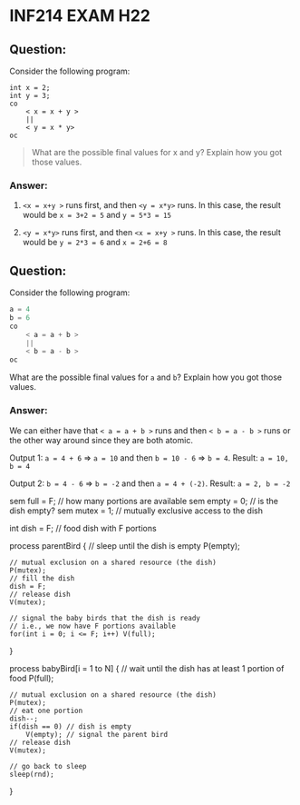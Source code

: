 # INF214 EXAM H22
## Question:
Consider the following program:

``` 
int x = 2;
int y = 3;
co
	< x = x + y >
	||
	< y = x * y>
oc
```

> What are the possible final values for x and y?
> Explain how you got those values.

### Answer:

1. `<x = x+y >` runs first, and then `<y = x*y>` runs. In this case, the result would be `x = 3+2 = 5` and `y = 5*3 = 15`


2. `<y = x*y>` runs first, and then `<x = x+y >` runs. In this case, the result would be `y = 2*3 = 6` and `x = 2+6 = 8`




## Question:
Consider the following program:

```python
a = 4
b = 6
co
    < a = a + b >
    ||
    < b = a - b >
oc

```

What are the possible final values for `a` and `b`? Explain how you got those values.

### Answer:

We can either have that `< a = a + b >` runs and then `< b = a - b >` runs or the other way around since they are both atomic.

Output 1: `a = 4 + 6` => `a = 10` and then `b = 10 - 6` => `b = 4`. Result: `a = 10, b = 4`

Output 2: `b = 4 - 6` => `b = -2` and then `a = 4 + (-2)`. Result: `a = 2, b = -2`





sem full = F;   // how many portions are available
sem empty = 0;  // is the dish empty?
sem mutex = 1;  // mutually exclusive access to the dish

int dish = F;   // food dish with F portions

process parentBird {
// sleep until the dish is empty
P(empty);

    // mutual exclusion on a shared resource (the dish)
    P(mutex);
    // fill the dish
    dish = F;
    // release dish
    V(mutex);
    
    // signal the baby birds that the dish is ready
    // i.e., we now have F portions available
    for(int i = 0; i <= F; i++) V(full);
}

process babyBird[i = 1 to N] {
// wait until the dish has at least 1 portion of food
P(full);

    // mutual exclusion on a shared resource (the dish)
    P(mutex);
    // eat one portion
    dish--;
    if(dish == 0) // dish is empty
        V(empty); // signal the parent bird
    // release dish
    V(mutex);
    
    // go back to sleep
    sleep(rnd);
}

